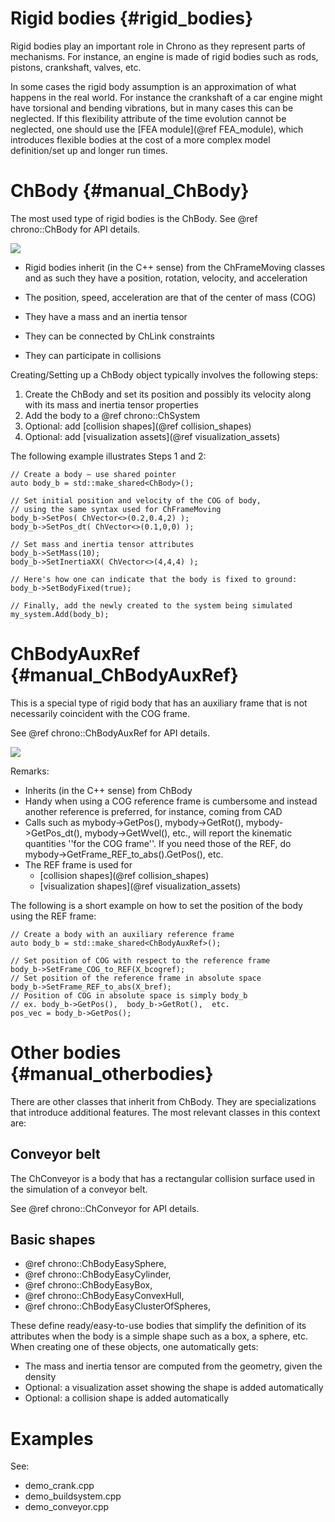 ﻿
Rigid bodies      {#rigid_bodies}
============

Rigid bodies play an important role in Chrono as they represent parts of mechanisms.
For instance, an engine is made 
of rigid bodies such as rods, pistons, crankshaft, valves, etc. 

In some cases the rigid body assumption 
is an approximation of what happens in the real world. For instance the crankshaft of a car engine might have 
torsional and bending vibrations, but in many cases 
this can be neglected. If this flexibility attribute of the time evolution cannot be neglected, 
one should use the [FEA module](@ref FEA_module), which introduces flexible bodies at the cost of a more complex model definition/set up and longer run times.

# ChBody   {#manual_ChBody}

The most used type of rigid bodies is the ChBody.
See @ref chrono::ChBody for API details.

![](pic_ChBody.png)

- Rigid bodies inherit (in the C++ sense) from the ChFrameMoving classes and as such they have a position, rotation, velocity, and acceleration

- The position, speed, acceleration are that of the center of mass (COG) 

- They have a mass and an inertia tensor

- They can be connected by ChLink constraints

- They can participate in collisions


Creating/Setting up a ChBody object typically involves the following steps:

1. Create the ChBody and set its position and possibly its velocity along with its mass and inertia tensor properties
2. Add the body to a @ref chrono::ChSystem
3. Optional: add [collision shapes](@ref collision_shapes)
4. Optional: add [visualization assets](@ref visualization_assets)

The following example illustrates Steps 1 and 2:

~~~{.cpp}
// Create a body – use shared pointer
auto body_b = std::make_shared<ChBody>();

// Set initial position and velocity of the COG of body,
// using the same syntax used for ChFrameMoving
body_b->SetPos( ChVector<>(0.2,0.4,2) );
body_b->SetPos_dt( ChVector<>(0.1,0,0) );

// Set mass and inertia tensor attributes
body_b->SetMass(10);
body_b->SetInertiaXX( ChVector<>(4,4,4) );

// Here's how one can indicate that the body is fixed to ground:
body_b->SetBodyFixed(true);

// Finally, add the newly created to the system being simulated
my_system.Add(body_b);
~~~

# ChBodyAuxRef   {#manual_ChBodyAuxRef}

This is a special type of rigid body that has an auxiliary 
frame that is not necessarily coincident with the COG frame.

See @ref chrono::ChBodyAuxRef for API details.
 
![](pic_ChBodyAuxRef.png)

Remarks:
- Inherits (in the C++ sense) from ChBody
- Handy when using a COG reference frame is cumbersome and instead another reference is preferred, for instance, coming from CAD
- Calls such as mybody->GetPos(), mybody->GetRot(), mybody->GetPos_dt(), mybody->GetWvel(), etc., will report the kinematic quantities ''for the COG frame''. If you need those of the REF, do mybody->GetFrame_REF_to_abs().GetPos(), etc.
- The REF frame is used for
  - [collision shapes](@ref collision_shapes)
  - [visualization shapes](@ref visualization_assets)

The following is a short example on how to set the position 
of the body using the REF frame:

~~~{.cpp}
// Create a body with an auxiliary reference frame
auto body_b = std::make_shared<ChBodyAuxRef>();

// Set position of COG with respect to the reference frame
body_b->SetFrame_COG_to_REF(X_bcogref);
// Set position of the reference frame in absolute space
body_b->SetFrame_REF_to_abs(X_bref);
// Position of COG in absolute space is simply body_b
// ex. body_b->GetPos(),  body_b->GetRot(),  etc.
pos_vec = body_b->GetPos();
~~~


# Other bodies   {#manual_otherbodies}

There are other classes that inherit from ChBody. They are specializations 
that introduce additional features. The most relevant classes in this context are:


## Conveyor belt   

The ChConveyor is a body that has a rectangular collision surface 
used in the simulation of a conveyor belt.

See @ref chrono::ChConveyor for API details.


## Basic shapes

- @ref chrono::ChBodyEasySphere,
- @ref chrono::ChBodyEasyCylinder,
- @ref chrono::ChBodyEasyBox,
- @ref chrono::ChBodyEasyConvexHull,
- @ref chrono::ChBodyEasyClusterOfSpheres,

These define ready/easy-to-use bodies that simplify the definition of its attributes when the body is a simple shape such as a box, a sphere, etc.
When creating one of these objects, one automatically gets:

- The mass and inertia tensor are computed from the geometry, given the density
- Optional: a visualization asset showing the shape is added automatically
- Optional: a collision shape is added automatically



# Examples
See:
- demo_crank.cpp
- demo_buildsystem.cpp
- demo_conveyor.cpp






